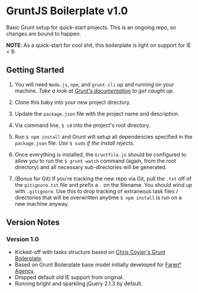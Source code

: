 # GruntJS Boilerplate v1.0 #


Basic Grunt setup for quick-start projects. This is an ongoing repo, so changes are bound to happen.

**NOTE**: As a quick-start for cool shit, this boilerplate is light on support for IE < 9. 



## Getting Started ##

1. You will need `Node.js`, `npm`, and `grunt-cli` up and running on your machine. _Take a look at [Grunt's documentation](http://gruntjs.com/getting-started) to get caught up_.

2. Clone this baby into your new project directory.

3. Update the `package.json` file with the project name and description.

4. Via command line, `$ cd` into the project's root directory.

5. Run `$ npm install` and Grunt will setup all dependencies specified in the `package.json` file. _Use_ `$ sudo` _if the install rejects_.

6. Once everything is installed, the `Gruntfile.js` should be configured to allow you to run the `$ grunt watch` command (again, from the root directory) and all necessary sub-directories will be generated.

7. (Bonus for Git) If you're tracking the new repo via Git, pull the `.txt` off of the `gitignore.txt` file and prefix a `.` on the filename. You should wind up with `.gitignore`. Use this to drop tracking of extraneous task files / directories that will be overwritten anytime `$ npm install` is run on a new machine anyway.



## Version Notes ##

### Version 1.0 ###
* Kicked-off with tasks structure based on [Chris Coyier's Grunt Boilerplate](https://github.com/chriscoyier/My-Grunt-Boilerplate).
* Based on Grunt Boilerplate base model initially developed for [Faren&deg; Agency](http://www.farenagency.com). 
* Dropped default old IE support from original.
* Running bright and sparkling jQuery 2.1.3 by default.
